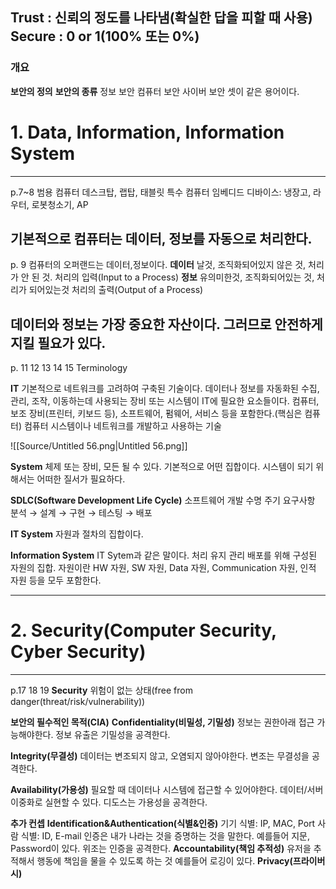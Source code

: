 Trust : 신뢰의 정도를 나타냄(확실한 답을 피할 때 사용)
Secure : 0 or 1(100% 또는 0%)
---
### 개요
**보안의 정의**
**보안의 종류**
정보 보안
컴퓨터 보안
사이버 보안
셋이 같은 용어이다.
  
# 1. Data, Information, Information System
---
p.7~8
범용 컴퓨터
데스크탑, 랩탑, 태블릿
특수 컴퓨터
임베디드 디바이스: 냉장고, 라우터, 로봇청소기, AP
  
기본적으로 컴퓨터는 데이터, 정보를 자동으로 처리한다.
---
p. 9
컴퓨터의 오퍼랜드는 데이터,정보이다.
**데이터**
날것, 조직화되어있지 않은 것, 처리가 안 된 것.
처리의 입력(Input to a Process)
**정보**
유의미한것, 조직화되어있는 것, 처리가 되어있는것
처리의 출력(Output of a Process)
  
데이터와 정보는 가장 중요한 자산이다. 그러므로 안전하게 지킬 필요가 있다.
---
  
p. 11 12 13 14 15 Terminology
  
**IT**
기본적으로 네트워크를 고려하여 구축된 기술이다.
데이터나 정보를 자동화된 수집, 관리, 조작, 이동하는데 사용되는 장비 또는 시스템이 IT에 필요한 요소들이다.
컴퓨터, 보조 장비(프린터, 키보드 등), 소프트웨어, 펌웨어, 서비스 등을 포함한다.(핵심은 컴퓨터)
컴퓨터 시스템이나 네트워크를 개발하고 사용하는 기술
  
![[Source/Untitled 56.png|Untitled 56.png]]
  
**System**
체제 또는 장비, 모든 될 수 있다.
기본적으로 어떤 집합이다.
시스템이 되기 위해서는 어떠한 질서가 필요하다.
  
**SDLC(Software Development Life Cycle)**
소프트웨어 개발 수명 주기
요구사항 분석 → 설계 → 구현 → 테스팅 → 배포
  
**IT System**
자원과 절차의 집합이다.
  
**Information System**
IT Sytem과 같은 말이다.
처리 유지 관리 배포를 위해 구성된 자원의 집합.
자원이란 HW 자원, SW 자원, Data 자원, Communication 자원, 인적 자원 등을 모두 포함한다.
  
---
# 2. Security(Computer Security, Cyber Security)
---
p.17 18 19
**Security**
위험이 없는 상태(free from danger(threat/risk/vulnerability))
  
**보안의 필수적인 목적(CIA)**
**Confidentiality(비밀성, 기밀성)**
정보는 권한아래 접근 가능해야한다.
정보 유출은 기밀성을 공격한다.
  
**Integrity(무결성)**
데이터는 변조되지 않고, 오염되지 않아야한다.
변조는 무결성을 공격한다.
  
**Availability(가용성)**
필요할 때 데이터나 시스템에 접근할 수 있어야한다.
데이터/서버 이중화로 실현할 수 있다.
디도스는 가용성을 공격한다.
  
**추가 컨셉**
**Identification&Authentication(식별&인증)**
기기 식별: IP, MAC, Port
사람 식별: ID, E-mail
인증은 내가 나라는 것을 증명하는 것을 말한다.
예를들어 지문, Password이 있다.
위조는 인증을 공격한다.
**Accountability(책임 추적성)**
유저을 추적해서 행동에 책임을 물을 수 있도록 하는 것
예를들어 로깅이 있다.
**Privacy(프라이버시)**